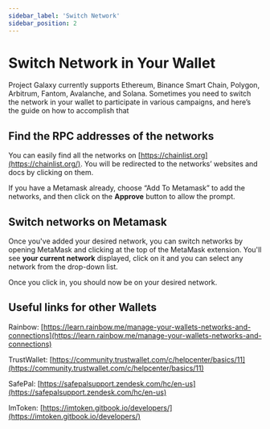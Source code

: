```yaml
---
sidebar_label: 'Switch Network'
sidebar_position: 2
---
```


# Switch Network in Your Wallet

Project Galaxy currently supports Ethereum, Binance Smart Chain, Polygon, Arbitrum, Fantom, Avalanche, and Solana. Sometimes you need to switch the network in your wallet to participate in various campaigns, and here’s the guide on how to accomplish that

## Find the RPC addresses of the networks

You can easily find all the networks on [https://chainlist.org](https://chainlist.org/). You will be redirected to the networks’ websites and docs by clicking on them.

If you have a Metamask already, choose “Add To Metamask” to add the networks, and then click on the **Approve** button to allow the prompt.

## Switch networks on Metamask

Once you've added your desired network, you can switch networks by opening MetaMask and clicking at the top of the MetaMask extension. You'll see **your current network** displayed, click on it and you can select any network from the drop-down list.

Once you click in, you should now be on your desired network.

## Useful links for other Wallets

Rainbow: [https://learn.rainbow.me/manage-your-wallets-networks-and-connections](https://learn.rainbow.me/manage-your-wallets-networks-and-connections)

TrustWallet: [https://community.trustwallet.com/c/helpcenter/basics/11](https://community.trustwallet.com/c/helpcenter/basics/11)

SafePal: [https://safepalsupport.zendesk.com/hc/en-us](https://safepalsupport.zendesk.com/hc/en-us)

ImToken: [https://imtoken.gitbook.io/developers/](https://imtoken.gitbook.io/developers/)
